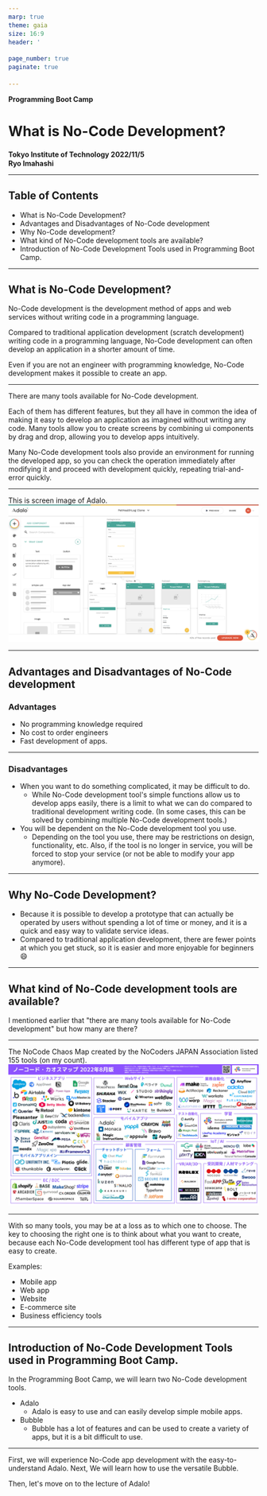 ```yaml
---
marp: true
theme: gaia
size: 16:9
header: '　　　　　　　　　　　　　　　　　　　　　　　　　　　　　　　　　　　　　Copyright Ryo Imahashi'

page_number: true
paginate: true

---
```


**Programming Boot Camp**

# What is No-Code Development?

**Tokyo Institute of Technology 2022/11/5**
　
　
　
　
　
　　　　　　　　　　　　　　　　　　　　　　　　**Ryo Imahashi**



---
## Table of Contents
  - What is No-Code Development?
  - Advantages and Disadvantages of No-Code development
  - Why No-Code development?
  - What kind of No-Code development tools are available?
  - Introduction of No-Code Development Tools used in Programming Boot Camp.
---
## What is No-Code Development?
No-Code development is the development method of apps and web services without writing code in a programming language.

Compared to traditional application development (scratch development) writing code in a programming language, No-Code development can often develop an application in a shorter amount of time.


Even if you are not an engineer with programming knowledge, No-Code development makes it possible to create an app.


---
There are many tools available for No-Code development.

Each of them has different features, but they all have in common the idea of making it easy to develop an application as imagined without writing any code. Many tools allow you to create screens by combining ui components by drag and drop, allowing you to develop apps intuitively.

Many No-Code development tools also provide an environment for running the developed app, so you can check the operation immediately after modifying it and proceed with development quickly, repeating trial-and-error quickly.

---
This is screen image of Adalo.
![w:1000px](images/2022-10-26-07-49-42.png)

---
## Advantages and Disadvantages of No-Code development
### Advantages
- No programming knowledge required
- No cost to order engineers
- Fast development of apps.


---
### Disadvantages
- When you want to do something complicated, it may be difficult to do.
  - While No-Code development tool's simple functions allow us to develop apps easily, there is a limit to what we can do compared to traditional development writing code. (In some cases, this can be solved by combining multiple No-Code development tools.)
- You will be dependent on the No-Code development tool you use.
  - Depending on the tool you use, there may be restrictions on design, functionality, etc. Also, if the tool is no longer in service, you will be forced to stop your service (or not be able to modify your app anymore).

---
## Why No-Code Development?
- Because it is possible to develop a prototype that can actually be operated by users without spending a lot of time or money, and it is a quick and easy way to validate service ideas.
- Compared to traditional application development, there are fewer points at which you get stuck, so it is easier and more enjoyable for beginners :smile:


---
## What kind of No-Code development tools are available?
I mentioned earlier that "there are many tools available for No-Code development" but how many are there?

---
The NoCode Chaos Map created by the NoCoders JAPAN Association listed 155 tools (on my count).
![w:950px](images/2022-10-23-18-23-47.png)

---
With so many tools, you may be at a loss as to which one to choose. The key to choosing the right one is to think about what you want to create, because each No-Code development tool has different type of app that is easy to create.

Examples:
- Mobile app
- Web app
- Website
- E-commerce site
- Business efficiency tools


---
## Introduction of No-Code Development Tools used in Programming Boot Camp.
In the Programming Boot Camp, we will learn two No-Code development tools.

- Adalo
  - Adalo is easy to use and can easily develop simple mobile apps.
- Bubble
  - Bubble has a lot of features and can be used to create a variety of apps, but it is a bit difficult to use.

---
First, we will experience No-Code app development with the easy-to-understand Adalo. Next, We will learn how to use the versatile Bubble.

Then, let's move on to the lecture of Adalo!
